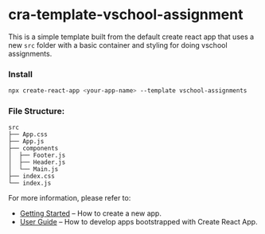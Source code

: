# cra-template-vschool-assignment

This is a simple template built from the default create react app that uses a new `src` folder with a basic container and styling for doing vschool assignments.


### Install
```bash
npx create-react-app <your-app-name> --template vschool-assignments
```

### File Structure: 
```
src
├── App.css
├── App.js
├── components
│  ├── Footer.js
│  ├── Header.js
│  └── Main.js
├── index.css
└── index.js
```

For more information, please refer to:

- [Getting Started](https://create-react-app.dev/docs/getting-started) – How to create a new app.
- [User Guide](https://create-react-app.dev) – How to develop apps bootstrapped with Create React App.
